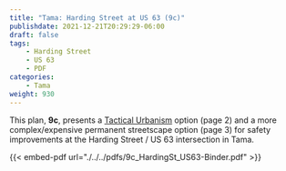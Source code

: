 ```yaml
---
title: "Tama: Harding Street at US 63 (9c)"
publishdate: 2021-12-21T20:29:29-06:00
draft: false
tags:
    - Harding Street
    - US 63
    - PDF
categories:
    - Tama
weight: 930
---
```

This plan, **9c**, presents a [Tactical Urbanism](http://tacticalurbanismguide.com/about/) option (page 2) and a more complex/expensive permanent streetscape option (page 3) for safety improvements at the Harding Street / US 63 intersection in Tama.

{{< embed-pdf url="./../../pdfs/9c_HardingSt_US63-Binder.pdf" >}}
